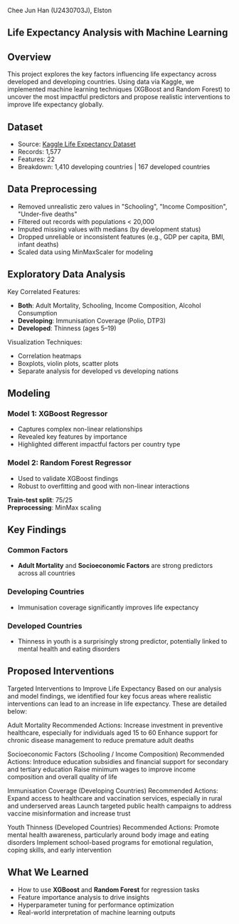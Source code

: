 Chee Jun Han (U2430703J), Elston 

## Life Expectancy Analysis with Machine Learning

##  Overview
This project explores the key factors influencing life expectancy across developed and developing countries. Using data via Kaggle, we implemented machine learning techniques (XGBoost and Random Forest) to uncover the most impactful predictors and propose realistic interventions to improve life expectancy globally.

## Dataset
- Source: [Kaggle Life Expectancy Dataset](https://www.kaggle.com/code/varunsaikanuri/life-expectancy-visualization/input)
- Records: 1,577
- Features: 22
- Breakdown: 1,410 developing countries | 167 developed countries


##  Data Preprocessing
- Removed unrealistic zero values in "Schooling", "Income Composition", "Under-five deaths"
- Filtered out records with populations < 20,000
- Imputed missing values with medians (by development status)
- Dropped unreliable or inconsistent features (e.g., GDP per capita, BMI, infant deaths)
- Scaled data using MinMaxScaler for modeling

## Exploratory Data Analysis
Key Correlated Features:
- **Both**: Adult Mortality, Schooling, Income Composition, Alcohol Consumption
- **Developing**: Immunisation Coverage (Polio, DTP3)
- **Developed**: Thinness (ages 5–19)

Visualization Techniques:
- Correlation heatmaps
- Boxplots, violin plots, scatter plots
- Separate analysis for developed vs developing nations

##  Modeling

### Model 1: XGBoost Regressor
- Captures complex non-linear relationships
- Revealed key features by importance
- Highlighted different impactful factors per country type

### Model 2: Random Forest Regressor
- Used to validate XGBoost findings
- Robust to overfitting and good with non-linear interactions

**Train-test split**: 75/25  
**Preprocessing**: MinMax scaling

##  Key Findings

### Common Factors
- **Adult Mortality** and **Socioeconomic Factors** are strong predictors across all countries

### Developing Countries
- Immunisation coverage significantly improves life expectancy

### Developed Countries
- Thinness in youth is a surprisingly strong predictor, potentially linked to mental health and eating disorders



##  Proposed Interventions

 Targeted Interventions to Improve Life Expectancy
Based on our analysis and model findings, we identified four key focus areas where realistic interventions can lead to an increase in life expectancy. These are detailed below:

Adult Mortality
Recommended Actions:
Increase investment in preventive healthcare, especially for individuals aged 15 to 60
Enhance support for chronic disease management to reduce premature adult deaths

Socioeconomic Factors (Schooling / Income Composition)
Recommended Actions:
Introduce education subsidies and financial support for secondary and tertiary education
Raise minimum wages to improve income composition and overall quality of life

Immunisation Coverage (Developing Countries)
Recommended Actions:
Expand access to healthcare and vaccination services, especially in rural and underserved areas
Launch targeted public health campaigns to address vaccine misinformation and increase trust

Youth Thinness (Developed Countries)
Recommended Actions:
Promote mental health awareness, particularly around body image and eating disorders
Implement school-based programs for emotional regulation, coping skills, and early intervention

##  What We Learned
- How to use **XGBoost** and **Random Forest** for regression tasks
- Feature importance analysis to drive insights
- Hyperparameter tuning for performance optimization
- Real-world interpretation of machine learning outputs


